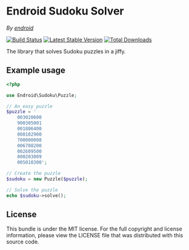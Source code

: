 Endroid Sudoku Solver
=====================

*By [endroid](http://endroid.nl/)*

[![Build Status](https://secure.travis-ci.org/endroid/Sudoku.png)](http://travis-ci.org/endroid/Sudoku)
[![Latest Stable Version](https://poser.pugx.org/endroid/sudoku/v/stable.png)](https://packagist.org/packages/endroid/sudoku)
[![Total Downloads](https://poser.pugx.org/endroid/sudoku/downloads.png)](https://packagist.org/packages/endroid/sudoku)

The library that solves Sudoku puzzles in a jiffy.

Example usage
-------------

``` php
<?php

use Endroid\Sudoku\Puzzle;

// An easy puzzle
$puzzle = '
    003020600
    900305001
    001806400
    008102900
    700000008
    006708200
    002609500
    800203009
    005010300';

// Create the puzzle
$sudoku = new Puzzle($puzzle);

// Solve the puzzle
echo $sudoku->solve();
```

## License

This bundle is under the MIT license. For the full copyright and license information, please view the LICENSE file that
was distributed with this source code.
